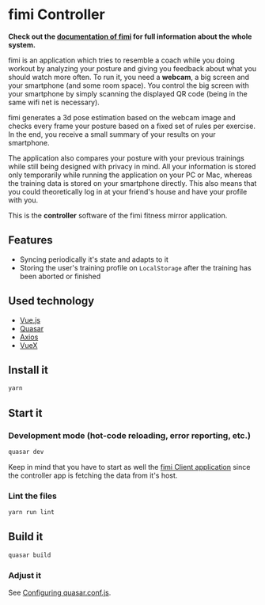 # fimi Controller

**Check out the [documentation of fimi](https://xu-chris.github.io/fimi-Documentation/) for full information about the whole system.**

fimi is an application which tries to resemble a coach while you doing workout by analyzing your posture and giving you feedback about what you should watch more often. To run it, you need a **webcam**, a big screen and your smartphone (and some room space). You control the big screen with your smartphone by simply scanning the displayed QR code (being in the same wifi net is necessary).

fimi generates a 3d pose estimation based on the webcam image and checks every frame your posture based on a fixed set of rules per exercise. In the end, you receive a small summary of your results on your smartphone.

The application also compares your posture with your previous trainings while still being designed with privacy in mind. All your information is stored only temporarily while running the application on your PC or Mac, whereas the training data is stored on your smartphone directly. This also means that you could theoretically log in at your friend's house and have your profile with you.

This is the **controller** software of the fimi fitness mirror application.

## Features
- Syncing periodically it's state and adapts to it
- Storing the user's training profile on `LocalStorage` after the training has been aborted or finished

## Used technology
- [Vue.js](http://vuejs.org)
- [Quasar](https://quasar.dev)
- [Axios](https://github.com/axios/axios)
- [VueX](https://vuex.vuejs.org)

## Install it
```bash
yarn
```

## Start it
### Development mode (hot-code reloading, error reporting, etc.)
```bash
quasar dev
```
Keep in mind that you have to start as well the [fimi Client application](https://github.com/xu-chris/fimi-Client) since the controller app is fetching the data from it's host.

### Lint the files
```bash
yarn run lint
```

## Build it
```bash
quasar build
```

### Adjust it
See [Configuring quasar.conf.js](https://quasar.dev/quasar-cli/quasar-conf-js).
